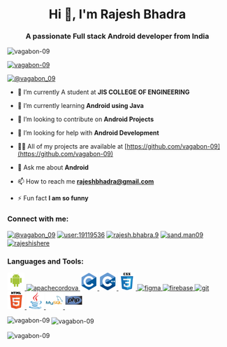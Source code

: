 <h1 align="center">Hi 👋, I'm Rajesh Bhadra</h1>
<h3 align="center">A passionate Full stack Android developer from India</h3>

<p align="left"> <img src="https://komarev.com/ghpvc/?username=vagabon-09&label=Profile%20views&color=0e75b6&style=flat" alt="vagabon-09" /> </p>

<p align="left"> <a href="https://github.com/ryo-ma/github-profile-trophy"><img src="https://github-profile-trophy.vercel.app/?username=vagabon-09" alt="vagabon-09" /></a> </p>

<p align="left"> <a href="https://twitter.com/@vagabon_09" target="blank"><img src="https://img.shields.io/twitter/follow/@vagabon_09?logo=twitter&style=for-the-badge" alt="@vagabon_09" /></a> </p>

- 🔭 I’m currently A student at **JIS COLLEGE OF ENGINEERING**

- 🌱 I’m currently learning **Android using Java**

- 👯 I’m looking to contribute on **Android Projects**

- 🤝 I’m looking for help with **Android Development**

- 👨‍💻 All of my projects are available at [https://github.com/vagabon-09](https://github.com/vagabon-09)

- 💬 Ask me about **Android**

- 📫 How to reach me **rajeshbhadra@gmail.com**

- ⚡ Fun fact **I am so funny**

<h3 align="left">Connect with me:</h3>
<p align="left">
<a href="https://twitter.com/@vagabon_09" target="blank"><img align="center" src="https://raw.githubusercontent.com/rahuldkjain/github-profile-readme-generator/master/src/images/icons/Social/twitter.svg" alt="@vagabon_09" height="30" width="40" /></a>
<a href="https://stackoverflow.com/users/user:19119536" target="blank"><img align="center" src="https://raw.githubusercontent.com/rahuldkjain/github-profile-readme-generator/master/src/images/icons/Social/stack-overflow.svg" alt="user:19119536" height="30" width="40" /></a>
<a href="https://fb.com/rajesh.bhabra.9" target="blank"><img align="center" src="https://raw.githubusercontent.com/rahuldkjain/github-profile-readme-generator/master/src/images/icons/Social/facebook.svg" alt="rajesh.bhabra.9" height="30" width="40" /></a>
<a href="https://instagram.com/sand.man09" target="blank"><img align="center" src="https://raw.githubusercontent.com/rahuldkjain/github-profile-readme-generator/master/src/images/icons/Social/instagram.svg" alt="sand.man09" height="30" width="40" /></a>
<a href="https://auth.geeksforgeeks.org/user/rajeshishere" target="blank"><img align="center" src="https://raw.githubusercontent.com/rahuldkjain/github-profile-readme-generator/master/src/images/icons/Social/geeks-for-geeks.svg" alt="rajeshishere" height="30" width="40" /></a>
</p>

<h3 align="left">Languages and Tools:</h3>
<p align="left"> <a href="https://developer.android.com" target="_blank" rel="noreferrer"> <img src="https://raw.githubusercontent.com/devicons/devicon/master/icons/android/android-original-wordmark.svg" alt="android" width="40" height="40"/> </a> <a href="https://cordova.apache.org/" target="_blank" rel="noreferrer"> <img src="https://www.vectorlogo.zone/logos/apache_cordova/apache_cordova-icon.svg" alt="apachecordova" width="40" height="40"/> </a> <a href="https://www.cprogramming.com/" target="_blank" rel="noreferrer"> <img src="https://raw.githubusercontent.com/devicons/devicon/master/icons/c/c-original.svg" alt="c" width="40" height="40"/> </a> <a href="https://www.w3schools.com/cpp/" target="_blank" rel="noreferrer"> <img src="https://raw.githubusercontent.com/devicons/devicon/master/icons/cplusplus/cplusplus-original.svg" alt="cplusplus" width="40" height="40"/> </a> <a href="https://www.w3schools.com/css/" target="_blank" rel="noreferrer"> <img src="https://raw.githubusercontent.com/devicons/devicon/master/icons/css3/css3-original-wordmark.svg" alt="css3" width="40" height="40"/> </a> <a href="https://www.figma.com/" target="_blank" rel="noreferrer"> <img src="https://www.vectorlogo.zone/logos/figma/figma-icon.svg" alt="figma" width="40" height="40"/> </a> <a href="https://firebase.google.com/" target="_blank" rel="noreferrer"> <img src="https://www.vectorlogo.zone/logos/firebase/firebase-icon.svg" alt="firebase" width="40" height="40"/> </a> <a href="https://git-scm.com/" target="_blank" rel="noreferrer"> <img src="https://www.vectorlogo.zone/logos/git-scm/git-scm-icon.svg" alt="git" width="40" height="40"/> </a> <a href="https://www.w3.org/html/" target="_blank" rel="noreferrer"> <img src="https://raw.githubusercontent.com/devicons/devicon/master/icons/html5/html5-original-wordmark.svg" alt="html5" width="40" height="40"/> </a> <a href="https://www.java.com" target="_blank" rel="noreferrer"> <img src="https://raw.githubusercontent.com/devicons/devicon/master/icons/java/java-original.svg" alt="java" width="40" height="40"/> </a> <a href="https://www.mysql.com/" target="_blank" rel="noreferrer"> <img src="https://raw.githubusercontent.com/devicons/devicon/master/icons/mysql/mysql-original-wordmark.svg" alt="mysql" width="40" height="40"/> </a> <a href="https://www.php.net" target="_blank" rel="noreferrer"> <img src="https://raw.githubusercontent.com/devicons/devicon/master/icons/php/php-original.svg" alt="php" width="40" height="40"/> </a> </p>

<p><img align="left" src="https://github-readme-stats.vercel.app/api/top-langs?username=vagabon-09&show_icons=true&locale=en&layout=compact" alt="vagabon-09" /></p>

<p>&nbsp;<img align="center" src="https://github-readme-stats.vercel.app/api?username=vagabon-09&show_icons=true&locale=en" alt="vagabon-09" /></p>

<p><img align="center" src="https://github-readme-streak-stats.herokuapp.com/?user=vagabon-09&" alt="vagabon-09" /></p>
